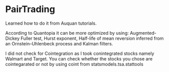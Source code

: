 # PairTrading

Learned how to do it from Auquan tutorials. 


According to Quantopia it can be more optimized by using:
Augmented-Dickey Fuller test, Hurst exponent, Half-life of mean reversion inferred from an Ornstein–Uhlenbeck process and Kalman filters.

I did not check for Cointegration as I took conintegrated stocks namely Walmart and Target. You can check whether the stocks you chose are cointegarated or not by using coint from statsmodels.tsa.stattools
